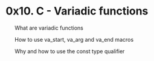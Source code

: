 <h1> 0x10. C - Variadic functions </h1>

<ol> What are variadic functions </ol>
<ol> How to use va_start, va_arg and va_end macros </ol>
<ol> Why and how to use the const type qualifier </ol>

